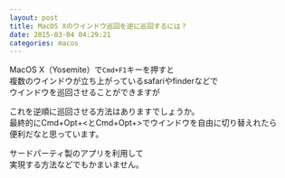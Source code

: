 ```yaml
---
layout: post
title: MacOS Xのウインドウ巡回を逆に巡回するには？
date: 2015-03-04 04:29:21
categories: macos
---
```

<p>MacOS X（Yosemite）で<code>Cmd+F1</code>キーを押すと<br>
複数のウインドウが立ち上がっているsafariやfinderなどで<br>
ウインドウを巡回させることができますが</p>

<p>これを逆順に巡回させる方法はありますでしょうか。<br>
最終的にCmd+Opt+&lt;とCmd+Opt+>でウインドウを自由に切り替えれたら<br>
便利だなと思っています。</p>

<p>サードパーティ製のアプリを利用して<br>
実現する方法などでもかまいません。</p>
